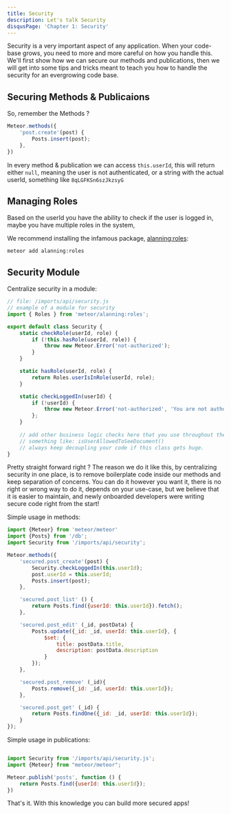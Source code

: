 ```yaml
---
title: Security
description: Let's talk Security
disqusPage: 'Chapter 1: Security'
---
```


Security is a very important aspect of any application. When your code-base grows,
you need to more and more careful on how you handle this. We'll first show how we can
secure our methods and publications, then we will get into some tips and tricks meant to teach you how to handle 
the security for an evergrowing code base.

## Securing Methods & Publicaions

So, remember the Methods ?

```js
Meteor.methods({
    'post.create'(post) {
        Posts.insert(post);
    },
})
```

In every method & publication we can access `this.userId`, this will return either `null`, meaning the user is not authenticated, or a string with the actual userId, something like `8qLGFKSn6szJkzsyG`

## Managing Roles

Based on the userId you have the ability to check if the user is logged in, maybe you have multiple roles in the system,

We recommend installing the infamous package, [alanning:roles](https://atmospherejs.com/alanning/roles):

```
meteor add alanning:roles
```


## Security Module

Centralize security in a module:

```js
// file: /imports/api/security.js
// example of a module for security
import { Roles } from 'meteor/alanning:roles';

export default class Security {
    static checkRole(userId, role) {
        if (!this.hasRole(userId, role)) {
            throw new Meteor.Error('not-authorized');
        }
    }

    static hasRole(userId, role) {
        return Roles.userIsInRole(userId, role);
    }

    static checkLoggedIn(userId) {
        if (!userId) {
            throw new Meteor.Error('not-authorized', 'You are not authorized');
        };
    }
    
    // add other business logic checks here that you use throughout the app
    // something like: isUserAllowedToSeeDocument()
    // always keep decoupling your code if this class gets huge.
}
```

Pretty straight forward right ? The reason we do it like this, by centralizing security in one place,
is to remove boilerplate code inside our methods and keep separation of concerns. You can do it however you want it, there is no right or wrong way to do it,
depends on your use-case, but we believe that it is easier to maintain, and newly onboarded developers were writing secure
code right from the start!

Simple usage in methods:

```js
import {Meteor} from 'meteor/meteor'
import {Posts} from '/db';
import Security from '/imports/api/security';

Meteor.methods({
    'secured.post_create'(post) {
        Security.checkLoggedIn(this.userId);
        post.userId = this.userId;
        Posts.insert(post);
    },

    'secured.post_list' () {
        return Posts.find({userId: this.userId}).fetch();
    },

    'secured.post_edit' (_id, postData) {
        Posts.update({_id: _id, userId: this.userId}, {
            $set: {
                title: postData.title,
                description: postData.description
            }
        });
    },

    'secured.post_remove' (_id){
        Posts.remove({_id: _id, userId: this.userId});
    },

    'secured.post_get' (_id) {
        return Posts.findOne({_id: _id, userId: this.userId});
    }
});
```

Simple usage in publications:

```js

import Security from '/imports/api/security.js';
import {Meteor} from "meteor/meteor";

Meteor.publish('posts', function () {
    return Posts.find({userId: this.userId});
})
```

That's it. With this knowledge you can build more secured apps!
